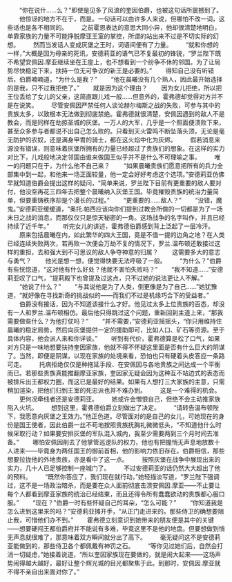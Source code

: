 　　“你在说什……么？”即使是见多了风浪的奎因伯爵，也被这句话所震撼到了。
　　他惊讶的地方不在于，而是。一句话可以由许多人来说，但哪怕不改一词，这些话也是各不相同的。
　　之前霍恩表达的意思大同小异，他却很清楚地明白，单靠家族的力量不可能挣脱摩亚王室的掌控，所谓的站出来不过是不切实际的幻想。
　　然而当发话人变成灰堡之王时，词语间便有了力量。
　　“就和你想的一样，”大概是因为母亲的死讯，安德莉亚的语气已不复最初的锋锐，“罗兰陛下既不希望安佩因.摩亚继续坐在王座上，也不想看到一个纷争不休的邻国。为了让局势尽快稳定下来，扶持一位无可争议的新王是必要的。”
　　得知自己没有听错后，伯爵喃喃道，“为什么是我？”
　　“他在晨曦没有几个熟人，因此最开始选择的是我，只不过我拒绝了。”
　　就是因为这个理由？
　　因为女儿拒绝，所以把王位丢给了女儿的父亲，这简直跟儿戏一般……但意外的，霍弗德却觉得对方并不是在说笑。
　　尽管安佩因严禁任何人谈论赫尔梅斯之战的失败，可参与其中的贵族太多，以致根本无法做到彻底禁绝。霍弗德就很清楚，安佩因遇到的敌人不是教会，而是同样在劫掠圣城的灰堡。一万人的大军，几乎是一个照面便溃败下来，甚至众多参与者都说不出自己怎么败的。只看到天火雷鸣不断坠落头顶，无论是毫无防护的农奴，还是满身甲胄的骑士，都在这火焰中化为灰烬。
　　假若消息来源没有错误，则意味着灰堡所拥有的力量已经超过了贵族们的想象。在这样的实力对比下，儿戏般地决定邻国由谁来做国王似乎并不是什么不可理喻之事。
　　唯一的问题只在于，为什么他不自己来？
　　“如果晨曦贵族们愿意把所有的兵力全部集中到一起，和他来一场正面较量，他一定会好好考虑这个选项。”安德莉亚仿佛早就知道伯爵会提出这样的疑问，“简单来说，罗兰陛下目前有更重要的敌人要对付，他没空再花三四年去把整个晨曦纳入灰堡王国。毕竟摧毁贵族的统治力量简单，但要重铸秩序却是个漫长的过程。”
　　“更重要的……敌人？”
　　“没错，魔鬼。”安德莉亚缓缓道，“奥托.帕西应该向你们提到过教会所做的一切都是为了一场末日之战的消息，而那仅仅只是惊天秘密的一角。这场战争的名字叫作，并且已经持续了近千年。”
　　听完女儿的讲述，霍弗德伯爵感到背上泛起了一层冷汗。
　　原来包括晨曦在内，如此繁华的四大王国，竟是不值一提的边角之地？在人类已经连续失败两次，若再败一次便会万劫不复的情况下，罗兰.温布顿还敢接过这样的重担，去和强大到不可思议的敌人争夺神意的归属？
　　这需要多大的意志与勇气？
　　他光是想一想，便觉得快要无法呼吸了一般。
　　“为什么？”伯爵有些恍惚道，“这对他有什么好处？他就不害怕失败吗？”
　　“我不知道……”安德莉亚叹了口气，“提莉殿下也曾提及过这点，只不过她的说法更让人不解。”
　　“她说了什么？”
　　“与其说他是为了人类，倒更像是为了自己……”她犹豫道，“就好像在寻找新奇的挑战似的——而我们不过是机缘巧合下的受益者。”
　　伯爵没有接话，因为不知道该接什么才好。他见过太多上位贵族的百态，却没有一人和罗兰.温布顿相仿。最后他只得跳过这个问题，重新回到主道上来，“那我需要做些什么？为他打仗吗？”
　　“并不需要，”安德莉亚摇摇头，“你只用维持住晨曦的稳定局势，然后向灰堡提供一定的援助即可，比如人口、矿石等资源。至于具体内容，他会派人来和你详谈。”
　　听到有代价，霍弗德算是松了口气，如果对方只是一味地想要扶持奎因家族，他就不得不怀疑这里面是否有什么巨大的阴谋了。当然，即便是阴谋，以现在家族的处境来看，恐怕也只有硬着头皮答应一条路可走。
　　托病拒绝仅仅是种拖延手段、在安佩因与各地贵族之间达成一个平衡而已。若那些贵族真能推翻摩亚家族，奎因家无疑会因为这种互不站边式的表态而被排斥出王都权力圈，而这已是最好的结果。如果有人想打三大家族的主意，只需稍加渲染，把他们归到王室的死忠派也并不难办到。
　　这是一个难得的机会。
　　更何况牵线者还是安德莉亚。
　　她或许会憎恨自己，但绝不会主动推家族陷入火坑。
　　想到这里，霍弗德伯爵立刻做出了决定。
　　“请转告温布顿陛下，我愿意向灰堡之王效力。”他正色道。尽管面对的是自己的女儿，可她现在的身份是国王使者，因此伯爵一丝不苟地按照贵族抚胸礼微微低头，“不知道他什么时候采取行动？如果要安排灰堡的军队混入城内，我至少需要两到三个月时间去准备。”
　　哪怕安佩因削去了他掌管巡逻队的权力，他也有把握悄无声息地放数十人进来——毕竟身为两任国王的御前首相，他的影响力依旧存在。伯爵相信，那些想要拉拢他的外地贵族，亦是看中了这一点。
　　按照灰堡在战争中展现出来的实力，几十人已足够控制一座城门了。
　　不过安德莉亚的话仍然大大超出了他的预料。
　　“既然你答应了，我们现在就行动，”她轻描淡写道，“罗兰陛下强调过，这不是一场政治暗杀，而是要在众人面前彻底击溃安佩因.摩亚——不止要让每个人都看到摩亚家族的统治已经结束，而且还得令所有蠢蠢欲动的贵族都心服口服。”
　　“现在？”伯爵一时有些怀疑自己的耳朵，“怎么可能？”
　　“你知道我是怎么进到这里来的吗？”安德莉亚摊开手，“从正门走进来的。那些侍卫的确想要阻止我，可惜他们办不到。”
　　霍弗德立刻意识到她带来的朋友便是其中的关键——想要硬闯王都伯爵府并不能说有多难，毕竟这里不是他的地盘。但要想做到悄无声息就很难了，那意味着双方瞬间就分出了高下。
　　毫无疑问这不是安德莉亚能做到的，那些侍卫各个都佩戴有神罚之石。
　　“等你见过她们后，自然会打消一切疑虑，”她接着说道，“所以奎因家族现在要做的，就是闹大起来——这场声势闹得越大越好，最好让整个辉光城的目光都聚焦于此。到那时，安佩因.摩亚就不得不亲自出来面对你了。”
